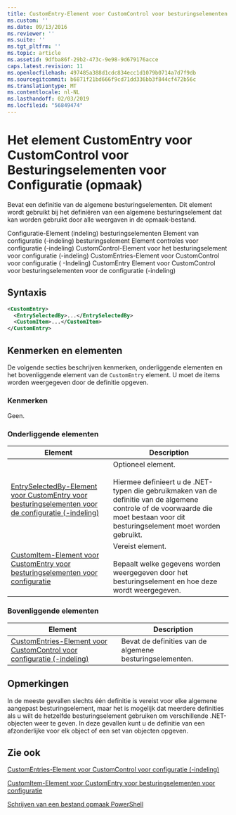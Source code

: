 ```yaml
---
title: CustomEntry-Element voor CustomControl voor besturingselementen voor de configuratie (-indeling) | Microsoft Docs
ms.custom: ''
ms.date: 09/13/2016
ms.reviewer: ''
ms.suite: ''
ms.tgt_pltfrm: ''
ms.topic: article
ms.assetid: 9dfba86f-29b2-473c-9e98-9d679176acce
caps.latest.revision: 11
ms.openlocfilehash: 497485a388d1cdc834ecc1d1079b0714a7d7f9db
ms.sourcegitcommit: b6871f21bd666f9cd71dd336bb3f844cf472b56c
ms.translationtype: MT
ms.contentlocale: nl-NL
ms.lasthandoff: 02/03/2019
ms.locfileid: "56849474"
---
```

# <a name="customentry-element-for-customcontrol-for-controls-for-configuration-format"></a>Het element CustomEntry voor CustomControl voor Besturingselementen voor Configuratie (opmaak)

Bevat een definitie van de algemene besturingselementen. Dit element wordt gebruikt bij het definiëren van een algemene besturingselement dat kan worden gebruikt door alle weergaven in de opmaak-bestand.

Configuratie-Element (indeling) besturingselementen Element van configuratie (-indeling) besturingselement Element controles voor configuratie (-indeling) CustomControl-Element voor het besturingselement voor configuratie (-indeling) CustomEntries-Element voor CustomControl voor configuratie ( -Indeling) CustomEntry Element voor CustomControl voor besturingselementen voor de configuratie (-indeling)

## <a name="syntax"></a>Syntaxis

```xml
<CustomEntry>
  <EntrySelectedBy>...</EntrySelectedBy>
  <CustomItem>...</CustomItem>
</CustomEntry>

```

## <a name="attributes-and-elements"></a>Kenmerken en elementen

De volgende secties beschrijven kenmerken, onderliggende elementen en het bovenliggende element van de `CustomEntry` element. U moet de items worden weergegeven door de definitie opgeven.

### <a name="attributes"></a>Kenmerken

Geen.

### <a name="child-elements"></a>Onderliggende elementen

|Element|Description|
|-------------|-----------------|
|[EntrySelectedBy-Element voor CustomEntry voor besturingselementen voor de configuratie (-indeling)](./entryselectedby-element-for-customentry-for-controls-for-configuration-format.md)|Optioneel element.<br /><br /> Hiermee definieert u de .NET-typen die gebruikmaken van de definitie van de algemene controle of de voorwaarde die moet bestaan voor dit besturingselement moet worden gebruikt.|
|[CustomItem-Element voor CustomEntry voor besturingselementen voor configuratie](./customitem-element-for-customentry-for-controls-for-configuration-format.md)|Vereist element.<br /><br /> Bepaalt welke gegevens worden weergegeven door het besturingselement en hoe deze wordt weergegeven.|

### <a name="parent-elements"></a>Bovenliggende elementen

|Element|Description|
|-------------|-----------------|
|[CustomEntries-Element voor CustomControl voor configuratie (-indeling)](./customentries-element-for-customcontrol-for-controls-for-configuration-format.md)|Bevat de definities van de algemene besturingselementen.|

## <a name="remarks"></a>Opmerkingen

In de meeste gevallen slechts één definitie is vereist voor elke algemene aangepast besturingselement, maar het is mogelijk dat meerdere definities als u wilt de hetzelfde besturingselement gebruiken om verschillende .NET-objecten weer te geven. In deze gevallen kunt u de definitie van een afzonderlijke voor elk object of een set van objecten opgeven.

## <a name="see-also"></a>Zie ook

[CustomEntries-Element voor CustomControl voor configuratie (-indeling)](./customentries-element-for-customcontrol-for-controls-for-configuration-format.md)

[CustomItem-Element voor CustomEntry voor besturingselementen voor configuratie](./customitem-element-for-customentry-for-controls-for-configuration-format.md)

[Schrijven van een bestand opmaak PowerShell](./writing-a-powershell-formatting-file.md)
